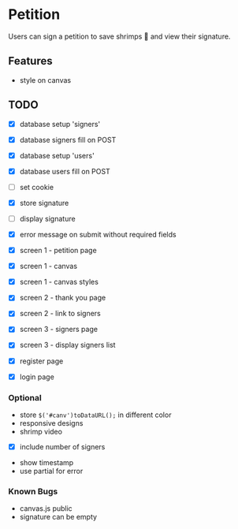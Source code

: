 # Petition
Users can sign a petition to save shrimps 🦐 and view their signature.

## Features
- style on canvas

## TODO
- [x] database setup 'signers'
- [x] database signers fill on POST

- [x] database setup 'users'
- [x] database users fill on POST

- [ ] set cookie
- [x] store signature
- [ ] display signature
- [x] error message on submit without required fields

- [x] screen 1 - petition page
- [x] screen 1 - canvas
- [x] screen 1 - canvas styles

- [x] screen 2 - thank you page
- [x] screen 2 - link to signers

- [x] screen 3 - signers page
- [x] screen 3 - display signers list

- [x] register page
- [x] login page

### Optional
- store ```$('#canv')toDataURL();``` in different color
- responsive designs
- shrimp video
- [x] include number of signers
- show timestamp
- use partial for error

### Known Bugs
- canvas.js public
- signature can be empty

